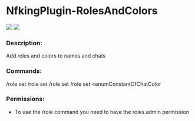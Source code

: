 # NfkingPlugin-RolesAndColors

![](https://img.shields.io/github/v/release/NfkingD/NfkingPlugin-RolesAndColors?style=for-the-badge) [![](https://img.shields.io/spiget/downloads/102760?style=for-the-badge)](https://img.shields.io/github/v/release/CoachLuck/BackPacksPlus?style=for-the-badge)


### Description:
Add roles and colors to names and chats

### Commands:
/role set <name> <role>
/role set <name> <role> <colorHexCode>
/role set <name> <role> <enumConstantOfChatColor>
/role set <name> <role> <colorHexCode> <enumConstantOfChatColor

### Permissions:
- To use the /role command you need to have the roles.admin permission
